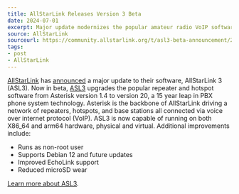 ```yaml
---
title: AllStarLink Releases Version 3 Beta
date: 2024-07-01
excerpt: Major update modernizes the popular amateur radio VoIP software.
source: AllStarLink
sourceurl: https://community.allstarlink.org/t/asl3-beta-announcement/21240?u=wd6awp
tags:
- post
- AllStarLink
---
```

[AllStarLink](https://allstarlink.org/) has [announced](https://community.allstarlink.org/t/asl3-beta-announcement/21240?u=wd6awp) a major update to their software, AllStarLink 3 (ASL3). Now in beta, [ASL3](https://allstarlink.github.io/) upgrades the popular repeater and hotspot software from Asterisk version 1.4 to version 20, a 15 year leap in PBX phone system technology. Asterisk is the backbone of AllStarLink driving a network of repeaters, hotspots, and base stations all connected via voice over internet protocol (VoIP). ASL3 is now capable of running on both X86_64 and arm64 hardware, physical and virtual. Additional improvements include:

- Runs as non-root user
- Supports Debian 12 and future updates
- Improved EchoLink support
- Reduced microSD wear

[Learn more about ASL3](https://allstarlink.github.io/).